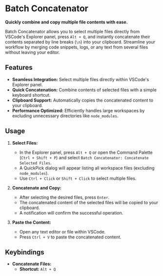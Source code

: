 # Batch Concatenator

**Quickly combine and copy multiple file contents with ease.**

Batch Concatenator allows you to select multiple files directly from VSCode's Explorer panel, press `Alt + Q`, and instantly concatenate their contents separated by line breaks (`\n`) into your clipboard. Streamline your workflow by merging code snippets, logs, or any text from several files without leaving your editor.

## Features

- **Seamless Integration:** Select multiple files directly within VSCode's Explorer panel.
- **Quick Concatenation:** Combine contents of selected files with a simple keyboard shortcut.
- **Clipboard Support:** Automatically copies the concatenated content to your clipboard.
- **Performance Optimized:** Efficiently handles large workspaces by excluding unnecessary directories like `node_modules`.

## Usage

1. **Select Files:**

   - In the Explorer panel, press `Alt + Q` or open the Command Palette (`Ctrl + Shift + P`) and select `Batch Concatenator: Concatenate Selected Files`.
   - A QuickPick dialog will appear listing all workspace files (excluding `node_modules`).
   - Use `Ctrl + Click` or `Shift + Click` to select multiple files.

2. **Concatenate and Copy:**

   - After selecting the desired files, press `Enter`.
   - The concatenated content of the selected files will be copied to your clipboard.
   - A notification will confirm the successful operation.

3. **Paste the Content:**

   - Open any text editor or file within VSCode.
   - Press `Ctrl + V` to paste the concatenated content.

## Keybindings

- **Concatenate Files:**
  - **Shortcut:** `Alt + Q`
